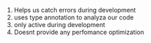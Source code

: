 <!-- The TS type System -->
1. Helps us catch errors during development
2. uses type annotation to analyza our code
3. only active during development
4. Doesnt provide any perfomance optimization

